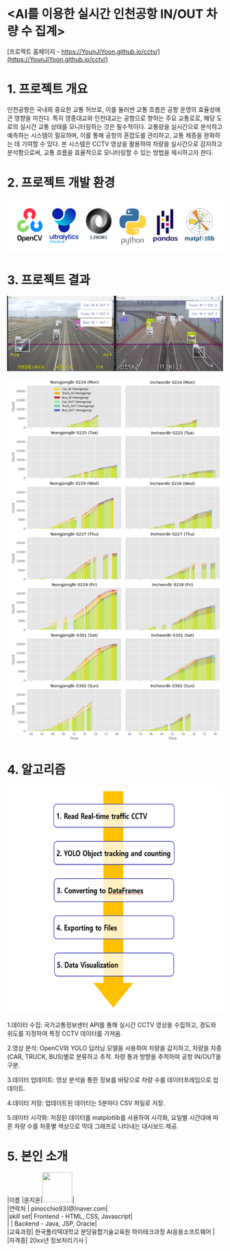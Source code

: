 # <AI를 이용한 실시간 인천공항 IN/OUT 차량 수 집계>

[프로젝트 홈페이지 - https://YounJiYoon.github.io/cctv/](https://YounJiYoon.github.io/cctv/)

# 1. 프로젝트 개요

 인천공항은 국내외 중요한 교통 허브로, 이를 둘러싼 교통 흐름은 공항 운영의 효율성에 큰 영향을 끼친다. 특히 영종대교와 인천대교는 공항으로 향하는 주요 교통로로, 해당 도로의 실시간 교통 상태를 모니터링하는 것은 필수적이다. 교통량을 실시간으로 분석하고 예측하는 시스템이 필요하며, 이를 통해 공항의 혼잡도를 관리하고, 교통 체증을 완화하는 데 기여할 수 있다. 본 시스템은 CCTV 영상을 활용하여 차량을 실시간으로 감지하고 분석함으로써, 교통 흐름을 효율적으로 모니터링할 수 있는 방법을 제시하고자 한다.


# 2. 프로젝트 개발 환경

<img src="Tools.png"/><br>


# 3. 프로젝트 결과

   <img src="Counting.png"/><br>
   
   <img src="Figure.png"/><br>
 
# 4. 알고리즘

<img src="Algorithm.png" width="626" height="530"/><br>

1.데이터 수집: 국가교통정보센터 API를 통해 실시간 CCTV 영상을 수집하고, 경도와 위도를 지정하여 특정 CCTV 데이터를 가져옴.

2.영상 분석: OpenCV와 YOLO 딥러닝 모델을 사용하여 차량을 감지하고, 차량을 차종(CAR, TRUCK, BUS)별로 분류하고 추적. 차량 통과 방향을 추적하여 공항 IN/OUT을 구분. 

3.데이터 업데이트: 영상 분석을 통한 정보를 바탕으로 차량 수를 데이터프레임으로 업데이트.

4.데이터 저장: 업데이트된 데이터는 5분마다 CSV 파일로 저장.

5.데이터 시각화: 저장된 데이터를 matplotlib를 사용하여 시각화, 요일별 시간대에 따른 차량 수를 차종별 색상으로 막대 그래프로 나타내는 대시보드 제공.

 
# 5. 본인 소개


|이름 |윤지윤|<img src="https://avatars.githubusercontent.com/u/195834041?v=4" width="70" height="70">|<br>
|연락처 | pinocchio93(@)naver.com|<br>
|skill set| Frontend - HTML, CSS, Javascript|<br>
| | Backend - Java, JSP, Oracle|<br>
|교육과정| 한국폴리텍대학교 분당융합기술교육원 하이테크과정 AI응용소프트웨어 |<br>
|자격증| 20xx년 정보처리기사 |<br>




